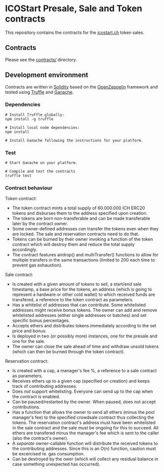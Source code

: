 # ICOStart Presale, Sale and Token contracts

This repository contains the contracts for the [icostart.ch][icostartsite] token sales.

## Contracts

Please see the [contracts/](contracts) directory.

## Development environment

Contracts are written in [Solidity][solidity] based on the [OpenZeppelin][openzeppelin] framework and tested using [Truffle][truffle] and [Ganache][ganache].

### Dependencies

```
# Install Truffle globally:
npm install -g truffle

# Install local node dependencies:
npm install

# Install Ganache following the instructions for your platform.
```

### Test

```
# Start Ganache on your platform.

# Compile and test the contracts
truffle test
```

### Contract behaviour

Token contract:

- The token contract mints a total supply of 60.000.000 ICH ERC20 tokens and disburses them to the address specified upon creation.
- The tokens are born non-transferable and can be made transferable later by the contract owner.
- Some owner-defined addresses *can* transfer the tokens even when they are locked. The sale and reservation contracts need to do that.
- Tokens can be burned by their owner invoking a function of the token contract which will destroy them and reduce the total supply accordingly.
- The contract features airdrop() and multiTransfer() functions to allow for multiple transfers in the same transactions (limited to 200 each time to prevent gas exhaustion).

Sale contract:

- Is created with a given amount of tokens to sell, a start/end sale timestamp, a base price for the tokens, an address (which is going to represent a hardware or other cold wallet) to which received funds are transfered, a reference to the token contract as parameters.
- Has a whitelist of addresses that can contribute. Some whitelisted addresses might receive bonus tokens. The owner can add and remove whitelisted addresses (either single addresses or batches) and set specific bonus percentages.
- Accepts ethers and distributes tokens immediately according to the set price and bonus.
- Is deployed in two (or possibly more) instances, one for the presale and one for the sale.
- The owner can close the sale ahead of time and withdraw unsold tokens (which can then be burned through the token contract).

Reservation contract:

- Is created with a cap, a manager's fee %, a reference to a sale contract as parameters.
- Receives ethers up to a given cap (specified on creation) and keeps track of contributing addresses.
- Does *not* support whitelisting. Everyone can send up to the cap when the contract is enabled.
- Can be paused/restarted by the owner. When paused, does not accept contributions.
- Has a function that allows the owner to send all ethers (minus the pool manager's fee) to the specified crowdsale contract thus collecting the tokens. The reservation contract's address must have been whitelisted in the sale contract and the sale must be ongoing for this to succeed. All ethers are transfered minus the manager's fee which is sent to the caller (also the contract's owner).
- A *separate* owner-callable function will distribute the received tokens to the contributing addresses. Since this is an O(n) function, caution must be excercised re. gas consumption.
- Can be destroyed by the ower (which will collect any residual balance in case something unexpected has occurred).

[icostartsite]: https://icostart.ch
[solidity]: https://solidity.readthedocs.io/en/develop/
[openzeppelin]: https://openzeppelin.org/
[truffle]: http://truffleframework.com/
[ganache]: http://truffleframework.com/ganache/
